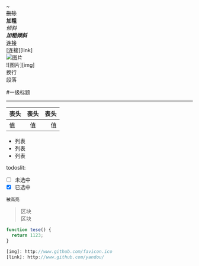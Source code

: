 \~  
~~删除~~  
**加粗**  
*倾斜*  
***加粗倾斜***  
[连接](http://www.github.com/yandou/)  
[连接][link]  
![图片](http://www.github.com/favicon.ico)  
![图片][img]  
换行  
段落

#一级标题

---

表头|表头|表头
:---|:---:|---:
值|值|值


- 列表
- 列表
- 列表

todoslit:  

- [ ] 未选中
- [x] 已选中

`被高亮`

> 区块  
> 区块  

```javascript
function tese() {
  return 1123;	
}

[img]: http://www.github.com/favicon.ico
[link]: http://www.github.com/yandou/

```

